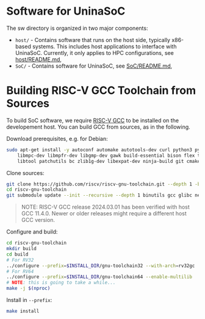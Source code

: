 # Software for UninaSoC
The sw directory is organized in two major components:
* `host/` - Contains software that runs on the host side, typically x86-based systems. This includes host applications to interface with UninaSoC. Currently, it only applies to HPC configurations, see [host/README.md](host/README.md),
* `SoC/`  - Contains software for UninaSoC, see [SoC/README.md](SoC/README.md),

# Building RISC-V GCC Toolchain from Sources
To build SoC software, we require [RISC-V GCC](https://github.com/riscv/riscv-gnu-toolchain.git) to be installed on the developement host.
You can build GCC from sources, as in the following.

Download prerequisites, e.g. for Debian:
``` bash
sudo apt-get install -y autoconf automake autotools-dev curl python3 python3-pip \
    libmpc-dev libmpfr-dev libgmp-dev gawk build-essential bison flex texinfo gperf \
    libtool patchutils bc zlib1g-dev libexpat-dev ninja-build git cmake libglib2.0-dev
```

Clone sources:
``` bash
git clone https://github.com/riscv/riscv-gnu-toolchain.git --depth 1 -b 2024.03.01
cd riscv-gnu-toolchain
git submodule update --init --recursive --depth 1 binutils gcc glibc newlib gdb
```
> NOTE: RISC-V GCC release 2024.03.01 has been verified with host GCC 11.4.0. Newer or older releases might require a different host GCC version.

Configure and build:
``` bash
cd riscv-gnu-toolchain
mkdir build
cd build
# For RV32
../configure --prefix=$INSTALL_DIR/gnu-toolchain32 --with-arch=rv32gc
# For RV64
../configure --prefix=$INSTALL_DIR/gnu-toolchain64 --enable-multilib
# NOTE: this is going to take a while...
make -j $(nproc)
```

Install in `--prefix`:
``` bash
make install
```
